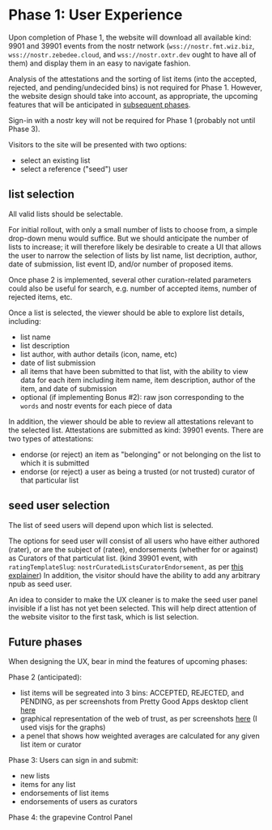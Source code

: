 Phase 1: User Experience
=====

Upon completion of Phase 1, the website will download all available kind: 9901 and 39901 events from the nostr network (`wss://nostr.fmt.wiz.biz`, `wss://nostr.zebedee.cloud`, and `wss://nostr.oxtr.dev` ought to have all of them) and display them in an easy to navigate fashion. 

Analysis of the attestations and the sorting of list items (into the accepted, rejected, and pending/undecided bins) is not required for Phase 1. However, the website design should take into account, as appropriate, the upcoming features that will be anticipated in [subsequent phases](https://github.com/wds4/DCoSL/tree/main/bounties/curatedLists).

Sign-in with a nostr key will not be required for Phase 1 (probably not until Phase 3).

Visitors to the site will be presented with two options:
- select an existing list 
- select a reference ("seed") user

## list selection

All valid lists should be selectable. 

For initial rollout, with only a small number of lists to choose from, a simple drop-down menu would suffice. But we should anticipate the number of lists to increase; it will therefore likely be desirable to create a UI that allows the user to narrow the selection of lists by list name, list decription, author, date of submission, list event ID, and/or number of proposed items.

Once phase 2 is implemented, several other curation-related parameters could also be useful for search, e.g. number of accepted items, number of rejected items, etc.

Once a list is selected, the viewer should be able to explore list details, including:
- list name
- list description
- list author, with author details (icon, name, etc)
- date of list submission
- all items that have been submitted to that list, with the ability to view data for each item including item name, item description, author of the item, and date of submission
- optional (if implementing Bonus #2): raw json corresponding to the `words` and nostr events for each piece of data

In addition, the viewer should be able to review all attestations relevant to the selected list. Attestations are submitted as kind: 39901 events. There are two types of attestations:
- endorse (or reject) an item as "belonging" or not belonging on the list to which it is submitted
- endorse (or reject) a user as being a trusted (or not trusted) curator of that particular list

## seed user selection

The list of seed users will depend upon which list is selected.

The options for seed user will consist of all users who have either authored (rater), or are the subject of (ratee), endorsements (whether for or against) as Curators of that particulat list. (kind 39901 event, with `ratingTemplateSlug`: `nostrCuratedListsCuratorEndorsement`, as per [this explainer](https://github.com/wds4/DCoSL/blob/main/bounties/curatedLists/phase1/pgaFunctionality.md)) In addition, the visitor should have the ability to add any arbitrary npub as seed user.

An idea to consider to make the UX cleaner is to make the seed user panel invisible if a list has not yet been selected. This will help direct attention of the website visitor to the first task, which is list selection.

## Future phases

When designing the UX, bear in mind the features of upcoming phases:

Phase 2 (anticipated):
- list items will be segreated into 3 bins: ACCEPTED, REJECTED, and PENDING, as per screenshots from Pretty Good Apps desktop client [here](https://github.com/wds4/pretty-good/blob/main/appDescriptions/curatedLists/exampleListCuration.md)
- graphical representation of the web of trust, as per screenshots [here](https://github.com/wds4/pretty-good/blob/main/appDescriptions/curatedLists/exampleListCurationGrapevine.md) (I used visjs for the graphs)
- a penel that shows how weighted averages are calculated for any given list item or curator

Phase 3: Users can sign in and submit:
- new lists
- items for any list
- endorsements of list items
- endorsements of users as curators 

Phase 4: the grapevine Control Panel 
